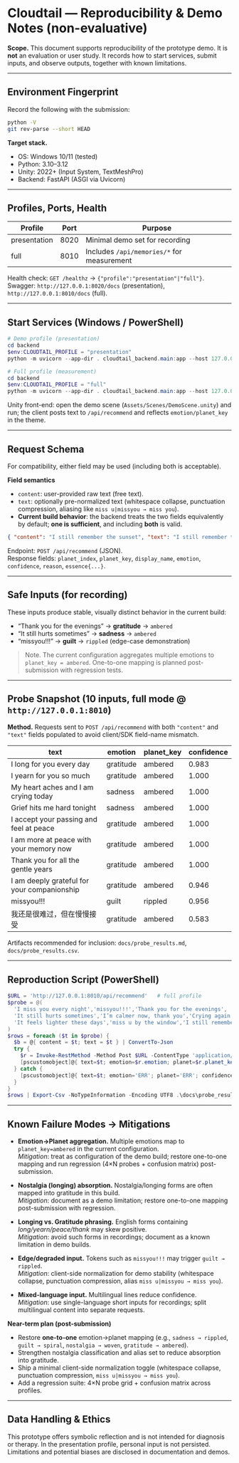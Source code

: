 # Cloudtail — Reproducibility & Demo Notes (non-evaluative)

**Scope.** This document supports reproducibility of the prototype demo. It is **not** an evaluation or user study. It records how to start services, submit inputs, and observe outputs, together with known limitations.

---

## Environment Fingerprint

Record the following with the submission:
```bash
python -V
git rev-parse --short HEAD
```

**Target stack.**
- OS: Windows 10/11 (tested)
- Python: 3.10–3.12
- Unity: 2022+ (Input System, TextMeshPro)
- Backend: FastAPI (ASGI via Uvicorn)

---

## Profiles, Ports, Health

| Profile      | Port | Purpose                                    |
|--------------|------|--------------------------------------------|
| presentation | 8020 | Minimal demo set for recording             |
| full         | 8010 | Includes `/api/memories/*` for measurement |

Health check: `GET /healthz` → `{"profile":"presentation"|"full"}`.  
Swagger: `http://127.0.0.1:8020/docs` (presentation), `http://127.0.0.1:8010/docs` (full).

<!-- screenshot: swagger_two_profiles.png (side-by-side 8020 docs vs 8010 docs) -->

---

## Start Services (Windows / PowerShell)

```powershell
# Demo profile (presentation)
cd backend
$env:CLOUDTAIL_PROFILE = "presentation"
python -m uvicorn --app-dir . cloudtail_backend.main:app --host 127.0.0.1 --port 8020 --reload
```

```powershell
# Full profile (measurement)
cd backend
$env:CLOUDTAIL_PROFILE = "full"
python -m uvicorn --app-dir . cloudtail_backend.main:app --host 127.0.0.1 --port 8010 --reload
```

Unity front-end: open the demo scene (`Assets/Scenes/DemoScene.unity`) and run; the client posts text to `/api/recommend` and reflects `emotion/planet_key` in the theme.

<!-- screenshot: unity_demo_sequence.png (three frames showing theme change) -->

---

## Request Schema

For compatibility, either field may be used (including both is acceptable).

**Field semantics**
- `content`: user-provided raw text (free text).
- `text`: optionally pre-normalized text (whitespace collapse, punctuation compression, aliasing like `miss u|missyou → miss you`).  
- **Current build behavior**: the backend treats the two fields equivalently by default; **one is sufficient**, and including **both** is valid.

```json
{ "content": "I still remember the sunset", "text": "I still remember the sunset" }
```

Endpoint: `POST /api/recommend` (JSON).  
Response fields: `planet_index`, `planet_key`, `display_name`, `emotion`, `confidence`, `reason`, `essence{...}`.

<!-- screenshot: swagger_recommend_request.png (body with content+text), swagger_recommend_response.png (example JSON) -->

---

## Safe Inputs (for recording)

These inputs produce stable, visually distinct behavior in the current build:
- “Thank you for the evenings” → **gratitude** → `ambered`
- “It still hurts sometimes” → **sadness** → `ambered`
- “missyou!!!” → **guilt** → `rippled` (edge-case demonstration)

> Note. The current configuration aggregates multiple emotions to `planet_key = ambered`. One-to-one mapping is planned post-submission with regression tests.

---

## Probe Snapshot (10 inputs, full mode @ `http://127.0.0.1:8010`)

**Method.** Requests sent to `POST /api/recommend` with both `"content"` and `"text"` fields populated to avoid client/SDK field-name mismatch.

| text                                        | emotion   | planet_key | confidence |
|---------------------------------------------|-----------|------------|------------|
| I long for you every day                    | gratitude | ambered    | 0.983      |
| I yearn for you so much                     | gratitude | ambered    | 1.000      |
| My heart aches and I am crying today        | sadness   | ambered    | 1.000      |
| Grief hits me hard tonight                  | sadness   | ambered    | 1.000      |
| I accept your passing and feel at peace     | gratitude | ambered    | 1.000      |
| I am more at peace with your memory now     | gratitude | ambered    | 1.000      |
| Thank you for all the gentle years          | gratitude | ambered    | 1.000      |
| I am deeply grateful for your companionship | gratitude | ambered    | 0.946      |
| missyou!!!                                  | guilt     | rippled    | 0.956      |
| 我还是很难过，但在慢慢接受                       | gratitude | ambered    | 0.583      |

Artifacts recommended for inclusion: `docs/probe_results.md`, `docs/probe_results.csv`.

---

## Reproduction Script (PowerShell)

```powershell
$URL = 'http://127.0.0.1:8010/api/recommend'   # full profile
$probe = @(
  'I miss you every night','missyou!!!','Thank you for the evenings',
  'It still hurts sometimes','I’m calmer now, thank you','Crying again when I saw the photo',
  'It feels lighter these days','miss u by the window','I still remember the sunset','谢谢你陪我到最后'
)
$rows = foreach ($t in $probe) {
  $b = @{ content = $t; text = $t } | ConvertTo-Json
  try {
    $r = Invoke-RestMethod -Method Post $URL -ContentType 'application/json; charset=utf-8' -Body $b
    [pscustomobject]@{ text=$t; emotion=$r.emotion; planet=$r.planet_key; confidence=$r.confidence; reason=$r.reason }
  } catch {
    [pscustomobject]@{ text=$t; emotion='ERR'; planet='ERR'; confidence=''; reason=$_.Exception.Message }
  }
}
$rows | Export-Csv -NoTypeInformation -Encoding UTF8 .\docs\probe_results.csv
```

---

## Known Failure Modes → Mitigations

- **Emotion→Planet aggregation.** Multiple emotions map to `planet_key=ambered` in the current configuration.  
  *Mitigation*: treat as configuration of the demo build; restore one-to-one mapping and run regression (4×N probes + confusion matrix) post-submission.

- **Nostalgia (longing) absorption.** Nostalgia/longing forms are often mapped into gratitude in this build.  
  *Mitigation*: document as a demo limitation; restore one-to-one mapping post-submission with regression.

- **Longing vs. Gratitude phrasing.** English forms containing *long/yearn/peace/thank* may skew positive.  
  *Mitigation*: avoid such forms in recordings; document as a known limitation in demo builds.

- **Edge/degraded input.** Tokens such as `missyou!!!` may trigger `guilt → rippled`.  
  *Mitigation*: client-side normalization for demo stability (whitespace collapse, punctuation compression, alias `miss u|missyou → miss you`).

- **Mixed-language input.** Multilingual lines reduce confidence.  
  *Mitigation*: use single-language short inputs for recordings; split multilingual content into separate requests.

**Near-term plan (post-submission)**
- Restore **one-to-one** emotion→planet mapping (e.g., `sadness → rippled`, `guilt → spiral`, `nostalgia → woven`, `gratitude → ambered`).  
- Strengthen nostalgia classification and alias set to reduce absorption into gratitude.  
- Ship a minimal client-side normalization toggle (whitespace collapse, punctuation compression, `miss u|missyou → miss you`).  
- Add a regression suite: 4×N probe grid + confusion matrix across profiles.

---

## Data Handling & Ethics

This prototype offers symbolic reflection and is not intended for diagnosis or therapy. In the presentation profile, personal input is not persisted. Limitations and potential biases are disclosed in documentation and demos.
